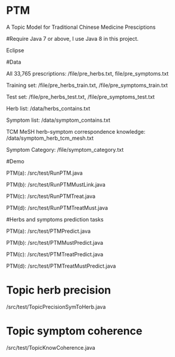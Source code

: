 # PTM
A Topic Model for Traditional Chinese Medicine Presciptions

#Require
Java 7 or above, I use Java 8 in this project.

Eclipse


#Data

All 33,765 prescriptions: /file/pre_herbs.txt, file/pre_symptoms.txt

Training set: /file/pre_herbs_train.txt, /file/pre_symptoms_train.txt

Test set: /file/pre_herbs_test.txt, /file/pre_symptoms_test.txt

Herb list: /data/herbs_contains.txt

Symptom list: /data/symptom_contains.txt

TCM MeSH herb-symptom correspondence knowledge: /data/symptom_herb_tcm_mesh.txt

Symptom Category: /file/symptom_category.txt

#Demo

PTM(a): /src/test/RunPTM.java

PTM(b): /src/test/RunPTMMustLink.java

PTM(c): /src/test/RunPTMTreat.java

PTM(d): /src/test/RunPTMTreatMust.java

#Herbs and symptoms prediction tasks

PTM(a): /src/test/PTMPredict.java

PTM(b): /src/test/PTMMustPredict.java

PTM(c): /src/test/PTMTreatPredict.java

PTM(d): /src/test/PTMTreatMustPredict.java

# Topic herb precision

/src/test/TopicPrecisionSymToHerb.java
 
# Topic symptom coherence

/src/test/TopicKnowCoherence.java

